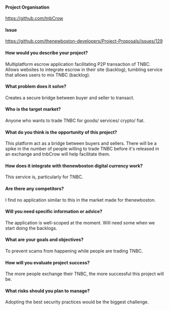 #### Project Organisation
https://github.com/tnbCrow

#### Issue
https://github.com/thenewboston-developers/Project-Proposals/issues/129

#### How would you describe your project?
Multiplatform escrow application facilitating P2P transaction of TNBC. Allows websites to integrate escrow in their site (backlog), tumbling service that allows users to mix TNBC (backlog).

#### What problem does it solve?
Creates a secure bridge between buyer and seller to transact.

#### Who is the target market?
Anyone who wants to trade TNBC for goods/ services/ crypto/ fiat.

#### What do you think is the opportunity of this project?
This platform act as a bridge between buyers and sellers. There will be a spike in the number of people willing to trade TNBC before it's released in an exchange and tnbCrow will help facilitate them.

#### How does it integrate with thenewboston digital currency work?
This service is, particularly for TNBC.

#### Are there any competitors?
I find no application similar to this in the market made for thenewboston.

#### Will you need specific information or advice?
The application is well-scoped at the moment. Will need some when we start doing the backlogs.

#### What are your goals and objectives?
To prevent scams from happening while people are trading TNBC. 

#### How will you evaluate project success?
The more people exchange their TNBC, the more successful this project will be.

#### What risks should you plan to manage?
Adopting the best security practices would be the biggest challenge.